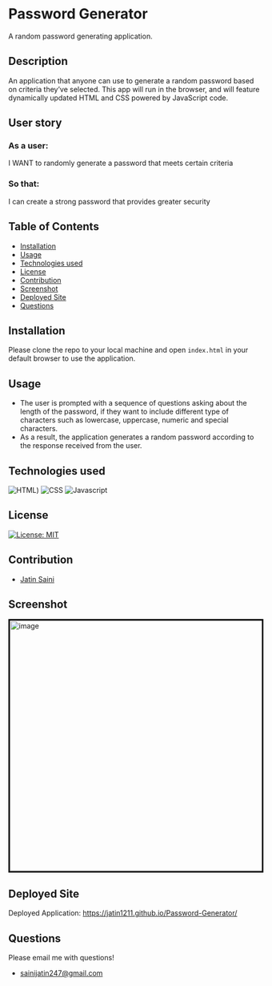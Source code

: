 # Password Generator

A random password generating application. 

## Description
An application that anyone can use to generate a random password based on criteria they’ve selected. This app will run in the browser, and will feature dynamically updated HTML and CSS powered by JavaScript code.

## User story
### As a user:
I WANT to randomly generate a password that meets certain criteria

### So that:
I can create a strong password that provides greater security

## Table of Contents
* [Installation](#installation)
* [Usage](#usage)
* [Technologies used](#technologies-used)
* [License](#license)
* [Contribution](#contribution)
* [Screenshot](#screenshot)
* [Deployed Site](#deployed-site)
* [Questions](#questions)

## Installation
Please clone the repo to your local machine and open `index.html` in your default browser to use the application.

## Usage
* The user is prompted with a sequence of questions asking about the length of the password,
  if they want to include different type of characters such as  lowercase, uppercase, 
  numeric and special characters.
* As a result, the application generates a random password according to the response received from the user.

## Technologies used
![HTML](https://img.shields.io/badge/HTML-239120?style=for-the-badge&logo=html5&logoColor=white))
![CSS](https://img.shields.io/badge/CSS-239120?&style=for-the-badge&logo=css3&logoColor=white)
![Javascript](https://img.shields.io/badge/JavaScript-F7DF1E?style=for-the-badge&logo=javascript&logoColor=black)

## License
[![License: MIT](https://img.shields.io/badge/License-MIT-yellow.svg)](https://opensource.org/licenses/MIT)

## Contribution
- [Jatin Saini](https://github.com/jatin1211)

## Screenshot
<img src = 'Screenshot.PNG' alt = 'image' width = '700' height = '500' style = 'border:3px solid black'>

## Deployed Site
Deployed Application: https://jatin1211.github.io/Password-Generator/

## Questions
Please email me with questions!
* sainijatin247@gmail.com
